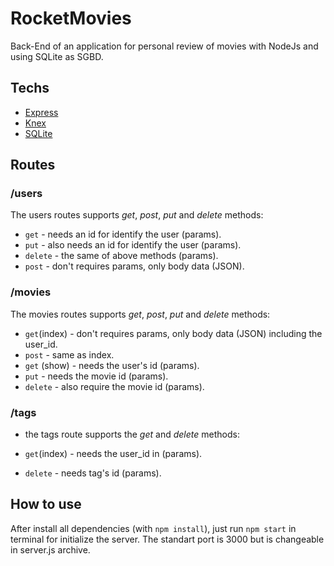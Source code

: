 # RocketMovies

Back-End of an application for personal review of movies with NodeJs and using SQLite as SGBD.

## Techs

- [Express](https://expressjs.com/)
- [Knex](http://knexjs.org/)
- [SQLite](https://www.sqlite.org/index.html)

## Routes

### /users

The users routes supports *get*, *post*, *put* and *delete* methods:

- ```get``` - needs an id for identify the user (params).
- ```put```  - also needs an id for identify the user (params).
- ```delete``` - the same of above methods (params).
- ```post``` - don't requires params, only body data (JSON).

### /movies

The movies routes supports *get*, *post*, *put* and *delete* methods:

- ```get```(index) - don't requires params, only body data (JSON) including the user_id.
- ```post``` - same as index.
- ```get``` (show) -  needs the user's id (params).
- ```put```  - needs the movie id (params).
- ```delete``` - also require the movie id (params).

### /tags
- the tags route supports the *get* and *delete* methods:

- ```get```(index) - needs the user_id in (params).
- ```delete``` - needs tag's id (params).

## How to use

 After install all dependencies (with ```npm install```), just run ```npm start``` in terminal for initialize the server. The standart port is 3000 but is changeable in server.js archive.
